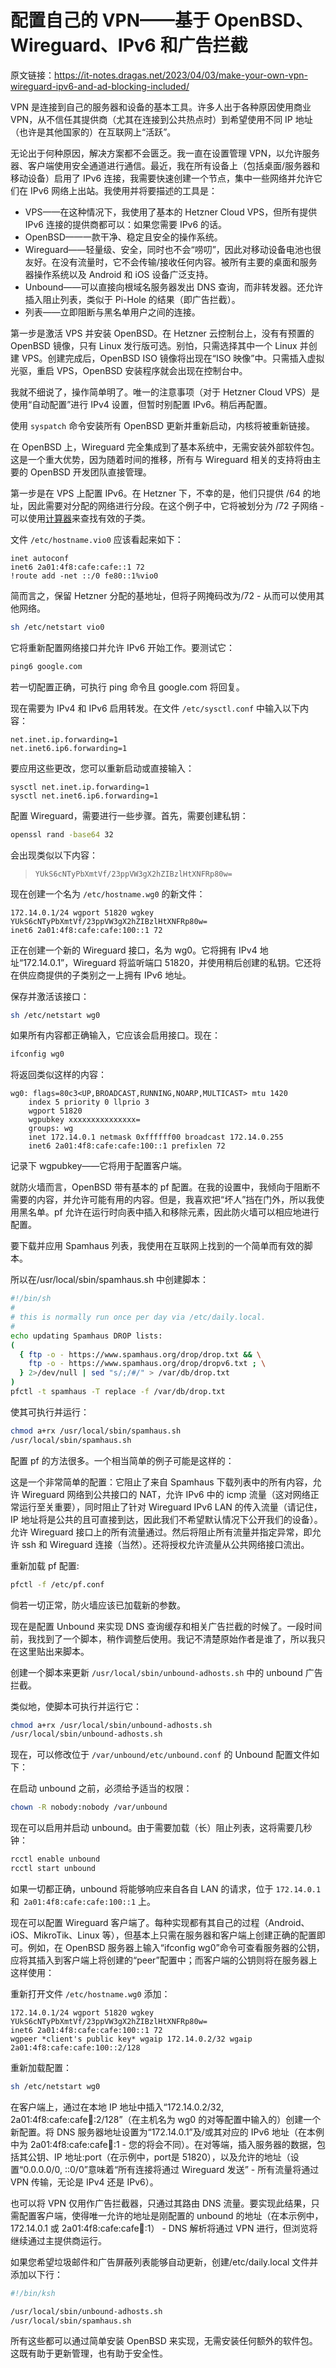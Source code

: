 # 配置自己的 VPN——基于 OpenBSD、Wireguard、IPv6 和广告拦截

原文链接：<https://it-notes.dragas.net/2023/04/03/make-your-own-vpn-wireguard-ipv6-and-ad-blocking-included/>

VPN 是连接到自己的服务器和设备的基本工具。许多人出于各种原因使用商业 VPN，从不信任其提供商（尤其在连接到公共热点时）到希望使用不同 IP 地址（也许是其他国家的）在互联网上“活跃”。

无论出于何种原因，解决方案都不会匮乏。我一直在设置管理 VPN，以允许服务器、客户端使用安全通道进行通信。最近，我在所有设备上（包括桌面/服务器和移动设备）启用了 IPv6 连接，我需要快速创建一个节点，集中一些网络并允许它们在 IPv6 网络上出站。我使用并将要描述的工具是：

* VPS——在这种情况下，我使用了基本的 Hetzner Cloud VPS，但所有提供 IPv6 连接的提供商都可以：如果您需要 IPv6 的话。
* OpenBSD——一款干净、稳定且安全的操作系统。
* Wireguard——轻量级、安全，同时也不会“唠叨”，因此对移动设备电池也很友好。在没有流量时，它不会传输/接收任何内容。被所有主要的桌面和服务器操作系统以及 Android 和 iOS 设备广泛支持。
* Unbound——可以直接向根域名服务器发出 DNS 查询，而非转发器。还允许插入阻止列表，类似于 Pi-Hole 的结果（即广告拦截）。
* 列表——立即阻断与黑名单用户之间的连接。

第一步是激活 VPS 并安装 OpenBSD。在 Hetzner 云控制台上，没有有预置的 OpenBSD 镜像，只有 Linux 发行版可选。别怕，只需选择其中一个 Linux 并创建 VPS。创建完成后，OpenBSD ISO 镜像将出现在“ISO 映像”中。只需插入虚拟光驱，重启 VPS，OpenBSD 安装程序就会出现在控制台中。

我就不细说了，操作简单明了。唯一的注意事项（对于 Hetzner Cloud VPS）是使用“自动配置”进行 IPv4 设置，但暂时别配置 IPv6。稍后再配置。

使用 `syspatch` 命令安装所有 OpenBSD 更新并重新启动，内核将被重新链接。

在 OpenBSD 上，Wireguard 完全集成到了基本系统中，无需安装外部软件包。这是一个重大优势，因为随着时间的推移，所有与 Wireguard 相关的支持将由主要的 OpenBSD 开发团队直接管理。

第一步是在 VPS 上配置 IPv6。在 Hetzner 下，不幸的是，他们只提供 /64 的地址，因此需要对分配的网络进行分段。在这个例子中，它将被划分为 /72 子网络 - 可以使用[计算器](https://subnettingpractice.com/ipv6-subnet-calculator.html)来查找有效的子类。

文件 `/etc/hostname.vio0` 应该看起来如下：

```fallback
inet autoconf
inet6 2a01:4f8:cafe:cafe::1 72 
!route add -net ::/0 fe80::1%vio0
```

简而言之，保留 Hetzner 分配的基地址，但将子网掩码改为/72 - 从而可以使用其他网络。

```sh
sh /etc/netstart vio0
```

它将重新配置网络接口并允许 IPv6 开始工作。要测试它：

```sh
ping6 google.com
```

若一切配置正确，可执行 ping 命令且 google.com 将回复。

现在需要为 IPv4 和 IPv6 启用转发。在文件 `/etc/sysctl.conf` 中输入以下内容：

```fallback
net.inet.ip.forwarding=1
net.inet6.ip6.forwarding=1
```

要应用这些更改，您可以重新启动或直接输入：

```fallback
sysctl net.inet.ip.forwarding=1
sysctl net.inet6.ip6.forwarding=1
```

配置 Wireguard，需要进行一些步骤。首先，需要创建私钥：

```sh
openssl rand -base64 32
```

会出现类似以下内容：

> `YUkS6cNTyPbXmtVf/23ppVW3gX2hZIBzlHtXNFRp80w=`

现在创建一个名为 `/etc/hostname.wg0` 的新文件：

```fallback
172.14.0.1/24 wgport 51820 wgkey YUkS6cNTyPbXmtVf/23ppVW3gX2hZIBzlHtXNFRp80w=
inet6 2a01:4f8:cafe:cafe:100::1 72
```

正在创建一个新的 Wireguard 接口，名为 wg0。它将拥有 IPv4 地址“172.14.0.1”，Wireguard 将监听端口 51820，并使用稍后创建的私钥。它还将在供应商提供的子类别之一上拥有 IPv6 地址。

保存并激活该接口：

```sh
sh /etc/netstart wg0
```

如果所有内容都正确输入，它应该会启用接口。现在：

```sh
ifconfig wg0
```

将返回类似这样的内容：

```fallback
wg0: flags=80c3<UP,BROADCAST,RUNNING,NOARP,MULTICAST> mtu 1420
	index 5 priority 0 llprio 3
	wgport 51820
	wgpubkey xxxxxxxxxxxxxxx=
	groups: wg
	inet 172.14.0.1 netmask 0xffffff00 broadcast 172.14.0.255
	inet6 2a01:4f8:cafe:cafe:100::1 prefixlen 72
```

记录下 wgpubkey——它将用于配置客户端。

就防火墙而言，OpenBSD 带有基本的 pf 配置。在我的设置中，我倾向于阻断不需要的内容，并允许可能有用的内容。但是，我喜欢把“坏人”挡在门外，所以我使用黑名单。pf 允许在运行时向表中插入和移除元素，因此防火墙可以相应地进行配置。

要下载并应用 Spamhaus 列表，我使用在互联网上找到的一个简单而有效的脚本。

所以在/usr/local/sbin/spamhaus.sh 中创建脚本：

```sh
#!/bin/sh
#
# this is normally run once per day via /etc/daily.local.
#
echo updating Spamhaus DROP lists:
(
  { ftp -o - https://www.spamhaus.org/drop/drop.txt && \
    ftp -o - https://www.spamhaus.org/drop/dropv6.txt ; \
  } 2>/dev/null | sed "s/;/#/" > /var/db/drop.txt
)
pfctl -t spamhaus -T replace -f /var/db/drop.txt
```

使其可执行并运行：

```bash
chmod a+rx /usr/local/sbin/spamhaus.sh
/usr/local/sbin/spamhaus.sh
```

配置 pf 的方法很多。一个相当简单的例子可能是这样的：

这是一个非常简单的配置：它阻止了来自 Spamhaus 下载列表中的所有内容，允许 Wireguard 网络到公共接口的 NAT，允许 IPv6 中的 icmp 流量（这对网络正常运行至关重要），同时阻止了针对 Wireguard IPv6 LAN 的传入流量（请记住，IP 地址将是公共的且可直接到达，因此我们不希望默认情况下公开我们的设备）。允许 Wireguard 接口上的所有流量通过。然后将阻止所有流量并指定异常，即允许 ssh 和 Wireguard 连接（当然）。还将授权允许流量从公共网络接口流出。

重新加载 pf 配置:

```sh
pfctl -f /etc/pf.conf
```

倘若一切正常，防火墙应该已加载新的参数。

现在是配置 Unbound 来实现 DNS 查询缓存和相关广告拦截的时候了。一段时间前，我找到了一个脚本，稍作调整后使用。我记不清楚原始作者是谁了，所以我只在这里贴出来脚本。

创建一个脚本来更新 `/usr/local/sbin/unbound-adhosts.sh` 中的 unbound 广告拦截。

类似地，使脚本可执行并运行它：

```bash
chmod a+rx /usr/local/sbin/unbound-adhosts.sh
/usr/local/sbin/unbound-adhosts.sh
```

现在，可以修改位于 `/var/unbound/etc/unbound.conf` 的 Unbound 配置文件如下：

在启动 unbound 之前，必须给予适当的权限：

```bash
chown -R nobody:nobody /var/unbound
```

现在可以启用并启动 unbound。由于需要加载（长）阻止列表，这将需要几秒钟：

```bash
rcctl enable unbound
rcctl start unbound
```

如果一切都正确，unbound 将能够响应来自各自 LAN 的请求，位于 `172.14.0.1` 和` 2a01:4f8:cafe:cafe:100::1` 上。

现在可以配置 Wireguard 客户端了。每种实现都有其自己的过程（Android、iOS、MikroTik、Linux 等），但基本上只需在服务器和客户端上创建正确的配置即可。例如，在 OpenBSD 服务器上输入“ifconfig wg0”命令可查看服务器的公钥，应将其插入到客户端上将创建的“peer”配置中；而客户端的公钥则将在服务器上这样使用：

重新打开文件 `/etc/hostname.wg0` 添加：

```fallback
172.14.0.1/24 wgport 51820 wgkey YUkS6cNTyPbXmtVf/23ppVW3gX2hZIBzlHtXNFRp80w=
inet6 2a01:4f8:cafe:cafe:100::1 72
wgpeer *client's public key* wgaip 172.14.0.2/32 wgaip 2a01:4f8:cafe:cafe:100::2/128
```

重新加载配置：

```sh
sh /etc/netstart wg0
```

在客户端上，通过在本地 IP 地址中插入“172.14.0.2/32, 2a01:4f8:cafe:cafe:100::2/128”（在主机名为 wg0 的对等配置中输入的）创建一个新配置。将 DNS 服务器地址设置为“172.14.0.1”及/或其对应的 IPv6 地址（在本例中为 2a01:4f8:cafe:cafe:100::1 - 您的将会不同）。在对等端，插入服务器的数据，包括其公钥、IP 地址:port（在示例中，port是 51820），以及允许的地址（设置“0.0.0.0/0, ::0/0”意味着“所有连接将通过 Wireguard 发送” - 所有流量将通过 VPN 传输，无论是 IPv4 还是 IPv6）。

也可以将 VPN 仅用作广告拦截器，只通过其路由 DNS 流量。要实现此结果，只需配置客户端，使得唯一允许的地址是刚配置的 unbound 的地址（在本示例中，172.14.0.1 或 2a01:4f8:cafe:cafe:100::1） - DNS 解析将通过 VPN 进行，但浏览将继续通过主提供商运行。

如果您希望垃圾邮件和广告屏蔽列表能够自动更新，创建/etc/daily.local 文件并添加以下行：

```bash
#!/bin/ksh

/usr/local/sbin/unbound-adhosts.sh
/usr/local/sbin/spamhaus.sh
```

所有这些都可以通过简单安装 OpenBSD 来实现，无需安装任何额外的软件包。这既有助于更新管理，也有助于安全性。
